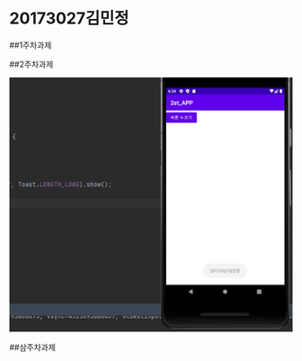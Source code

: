 # 20173027김민정

##1주차과제

##2주차과제

  <img width="" height="" src="./png/2주차과제_20173027김민정.JPG"></img>

##삼주차과제
